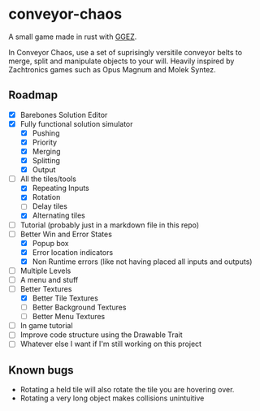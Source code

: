 # conveyor-chaos
A small game made in rust with [GGEZ](https://ggez.rs/).

In Conveyor Chaos, use a set of suprisingly versitile conveyor belts to merge, split and manipulate objects to your will. Heavily inspired by Zachtronics games such as Opus Magnum and Molek Syntez.

## Roadmap
- [X] Barebones Solution Editor
- [X] Fully functional solution simulator
  - [X] Pushing
  - [X] Priority
  - [X] Merging
  - [X] Splitting
  - [X] Output
- [ ] All the tiles/tools
  - [X] Repeating Inputs
  - [X] Rotation
  - [ ] Delay tiles
  - [X] Alternating tiles
- [ ] Tutorial (probably just in a markdown file in this repo)
- [ ] Better Win and Error States
  - [X] Popup box
  - [X] Error location indicators
  - [X] Non Runtime errors (like not having placed all inputs and outputs)
- [ ] Multiple Levels
- [ ] A menu and stuff
- [ ] Better Textures
  - [X] Better Tile Textures
  - [ ] Better Background Textures
  - [ ] Better Menu Textures
- [ ] In game tutorial
- [ ] Improve code structure using the Drawable Trait
- [ ] Whatever else I want if I'm still working on this project

## Known bugs
 - Rotating a held tile will also rotate the tile you are hovering over.
 - Rotating a very long object makes collisions unintuitive
